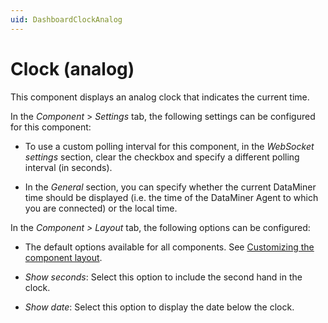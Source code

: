 ```yaml
---
uid: DashboardClockAnalog
---
```


# Clock (analog)

This component displays an analog clock that indicates the current time.

In the *Component* > *Settings* tab, the following settings can be configured for this component:

- To use a custom polling interval for this component, in the *WebSocket settings* section, clear the checkbox and specify a different polling interval (in seconds).

- In the *General* section, you can specify whether the current DataMiner time should be displayed (i.e. the time of the DataMiner Agent to which you are connected) or the local time.

In the *Component \> Layout* tab, the following options can be configured:

- The default options available for all components. See [Customizing the component layout](xref:Configuring_dashboard_components#customizing-the-component-layout).

- *Show seconds*: Select this option to include the second hand in the clock.

- *Show date*: Select this option to display the date below the clock.
